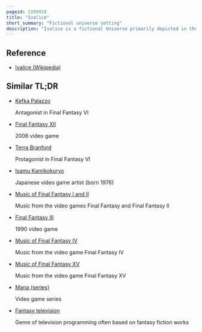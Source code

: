 ```yaml
---
pageid: 2209918
title: "Ivalice"
short_summary: "Fictional universe setting"
description: "Ivalice is a fictional Universe primarily depicted in the final Fantasy Video Game Series. The World was created by Yasumi Matsuno and has since been expanded upon by several Games as the Ivalice Alliance Series. Ivalice is described as a complex World with a very long History, and the Stories of Final Fantasy Tactics, Vagrant Story and Final Fantasy Xii take Place in it."
---
```


## Reference

- [Ivalice (Wikipedia)](https://en.wikipedia.org/?curid=2209918)

## Similar TL;DR

- [Kefka Palazzo](/tldr/en/kefka-palazzo)

  Antagonist in Final Fantasy VI

- [Final Fantasy XII](/tldr/en/final-fantasy-xii)

  2006 video game

- [Terra Branford](/tldr/en/terra-branford)

  Protagonist in Final Fantasy VI

- [Isamu Kamikokuryo](/tldr/en/isamu-kamikokuryo)

  Japanese video game artist (born 1976)

- [Music of Final Fantasy I and II](/tldr/en/music-of-final-fantasy-i-and-ii)

  Music from the video games Final Fantasy and Final Fantasy II

- [Final Fantasy III](/tldr/en/final-fantasy-iii)

  1990 video game

- [Music of Final Fantasy IV](/tldr/en/music-of-final-fantasy-iv)

  Music from the video game Final Fantasy IV

- [Music of Final Fantasy XV](/tldr/en/music-of-final-fantasy-xv)

  Music from the video game Final Fantasy XV

- [Mana (series)](/tldr/en/mana-series)

  Video game series

- [Fantasy television](/tldr/en/fantasy-television)

  Genre of television programming often based on fantasy fiction works
